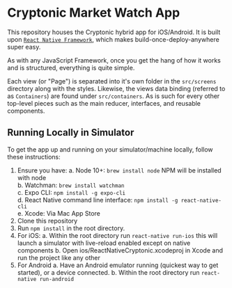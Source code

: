 # Cryptonic Market Watch App
This repository houses the Cryptonic hybrid app for iOS/Android. It is built upon [`React Native Framework`](https://facebook.github.io/react-native), which makes build-once-deploy-anywhere super easy.

As with any JavaScript Framework, once you get the hang of how it works and is structured, everything is quite simple.

Each view (or "Page") is separated into it's own folder in the `src/screens` directory along with the styles. Likewise, the views data binding (referred to as `Containers`) are found under `src/containers`. As is such for every other top-level pieces such as the main reducer, interfaces, and reusable components.

## Running Locally in Simulator
To get the app up and running on your simulator/machine locally, follow these instructions:

1. Ensure you have:
    a. Node 10+: `brew install node` NPM will be installed with node\
    b. Watchman: `brew install watchman`\
    c. Expo CLI: `npm install -g expo-cli`\
    d. React Native command line interface: `npm install -g react-native-cli`\
    e. Xcode: Via Mac App Store
2. Clone this repository
3. Run `npm install` in the root directory.
4. For iOS:
    a. Within the root directory run `react-native run-ios` this will launch a simulator with live-reload enabled except on native components
    b. Open ios/ReactNativeCryptonic.xcodeproj in Xcode and run the project like any other
5. For Android
    a. Have an Android emulator running (quickest way to get started), or a device connected.
    b. Within the root directory run `react-native run-android`
